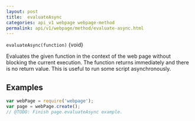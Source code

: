 ```yaml
---
layout: post
title:  evaluateAsync
categories: api_v1 webpage webpage-method
permalink: api/v1/webpage/method/evaluate-async.html
---
```


`evaluateAsync(function)` {void}

Evaluates the given function in the context of the web page without blocking the current execution. The function returns immediately and there is no return value. This is useful to run some script asynchronously.

## Examples

```javascript
var webPage = require('webpage');
var page = webPage.create();
// @TODO: Finish page.evaluateAsync example.
```









